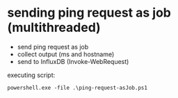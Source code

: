 # sending ping request as job (multithreaded)

- send ping request as job
- collect output (ms and hostname)
- send to InfluxDB (Invoke-WebRequest)

executing script:
```batch
powershell.exe -file .\ping-request-asJob.ps1
```